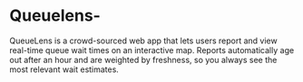 # Queuelens-
QueueLens is a crowd-sourced web app that lets users report and view real-time queue wait times on an interactive map. Reports automatically age out after an hour and are weighted by freshness, so you always see the most relevant wait estimates.
